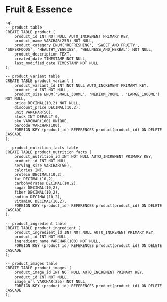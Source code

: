 # Fruit & Essence

    sql
    -- product table
    CREATE TABLE product (
        product_id INT NOT NULL AUTO_INCREMENT PRIMARY KEY,
        product_name VARCHAR(255) NOT NULL,
        product_category ENUM('REFRESHING', 'SWEET_AND_FRUITY', 'SUPERFOODS', 'HEALTHY_VEGGIES', 'WELLNESS_AND_HERBAL') NOT NULL,
        product_description TEXT,
        created_date TIMESTAMP NOT NULL,
        last_modified_date TIMESTAMP NOT NULL
    );

    -- product_variant table
    CREATE TABLE product_variant (
        product_variant_id INT NOT NULL AUTO_INCREMENT PRIMARY KEY,
        product_id INT NOT NULL,
        product_size ENUM('SMALL_300ML', 'MEDIUM_700ML', 'LARGE_1900ML') NOT NULL,
        price DECIMAL(10,2) NOT NULL,
        discount_price DECIMAL(10,2),
        unit VARCHAR(50),
        stock INT DEFAULT 0,
        sku VARCHAR(100) UNIQUE,
        barcode VARCHAR(100),
        FOREIGN KEY (product_id) REFERENCES product(product_id) ON DELETE CASCADE
    );

    -- product_nutrition_facts table
    CREATE TABLE product_nutrition_facts (
        product_nutrition_id INT NOT NULL AUTO_INCREMENT PRIMARY KEY,
        product_id INT NOT NULL,
        serving_size VARCHAR(50),
        calories INT,
        protein DECIMAL(10,2),
        fat DECIMAL(10,2),
        carbohydrates DECIMAL(10,2),
        sugar DECIMAL(10,2),
        fiber DECIMAL(10,2),
        sodium DECIMAL(10,2),
        vitaminC DECIMAL(10,2),
        FOREIGN KEY (product_id) REFERENCES product(product_id) ON DELETE CASCADE
    );

    -- product_ingredient table
    CREATE TABLE product_ingredient (
        product_ingredient_id INT NOT NULL AUTO_INCREMENT PRIMARY KEY,
        product_id INT NOT NULL,
        ingredient_name VARCHAR(100) NOT NULL,
        FOREIGN KEY (product_id) REFERENCES product(product_id) ON DELETE CASCADE
    );

    -- product_images table
    CREATE TABLE product_images (
        product_image_id INT NOT NULL AUTO_INCREMENT PRIMARY KEY,
        product_id INT NOT NULL,
        image_url VARCHAR(255) NOT NULL,
        FOREIGN KEY (product_id) REFERENCES product(product_id) ON DELETE CASCADE
    );
